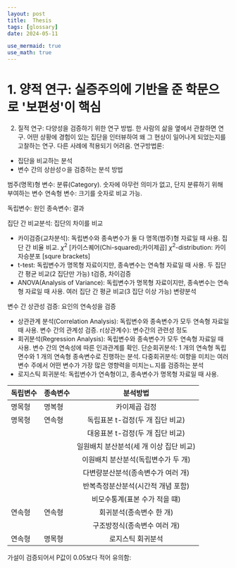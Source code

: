 ```yaml
---
layout: post
title:  Thesis
tags: [glossary]
date: 2024-05-11

use_mermaid: true
use_math: true
---
```


#  1. 양적 연구: 실증주의에 기반을 준 학문으로 '보편성'이 핵심
2. 질적 연구: 다양성을 검증하기 위한 연구 방법. 한 사람의 삶을 옆에서 관찰하면 연구. 어떤 상황에 경험이 있는 집단을 인터뷰하여 왜 그 현상이 일어나게 되었는지를 고찰하는 연구. 다른 사례에 적용되기 어려움.
연구방법론: 
- 집단을 비교하는 분석
- 변수 간의 상솬성ㅇ을 검증하는 분석 방법

범주(명목)형 변수: 분류(Category). 숫자에 아무런 의미가 없고, 단지 분류하기 위해 부여하는 변수
연속형 변수: 크기를 숫자로 비교 가능. 

독립변수: 원인
종속변수: 결과


집단 간 비교분석: 집단의 차이를 비교
- 카이검증(교차분석): 독립변수와 종속변수가 둘 다 명목(범주)형 자료일 때 사용. 집단 간 비율 비교.
  $\chi^2$  \[카이스퀘어(Chi-squared);카이제곱\]
  $\chi^2$-distribution: 카이자승분포
  \[squre brackets\]
- t-test: 독립변수가 명목형 자료이지만, 종속변수는 연속형 자료일 때 사용. 두 집단 간 평균 비교(2 집단만 가능)
  t검증, 차이검증
- ANOVA(Analysis of Variance): 독립변수가 명목형 자료이지만, 종속변수는 연속형 자료일 때 사용. 여러 집단 간 평균 비교(3 집단 이상 가능)
  변량분석

  
변수 간 상관성 검증: 요인의 연속성을 검증
- 상관관계 분석(Correlation Analysis): 독립변수와 종속변수가 모두 연속형 자료일 때 사용. 변수 간의 관계성 검증. 
	r(상관계수): 변수간의 관련성 정도
- 회귀분석(Regression Analysis): 독립변수와 종속변수가 모두 연속형 자료일 때 사용. 변수 간의 연속성에 따른 인과관계를 확인.
  단순회귀분석: 1 개의 연속형 독립면수와 1 개의 연속형 종속변수로 진행하는 분석.
  다중회귀분석: 여향을 미치는 여러 변수 주에서 어떤 변수가 가장 많은 영향력을 미치는ㄴ지를 검증하는 분석
- 로지스틱 회귀분석: 독립변수가 연속형이고, 종속변수가 명목형 자료일 때 사용.

|독립변수|종속변수|분석방법|
|---|---|:---:|
|명목형|명복형| 카이제곱 검정|
|명목형|연속형|독립표본 t-검정(두 개 집단 비교)|
| |  |대응표본 t-검정(두 개 집단 비교)|
| |  |일원배치 분산분석(세 개 이상 집단 비교)|
| |  |이원배치 분산분석(독립변수가 두 개)|
| |  |다변량분산분석(종속변수가 여러 개)|
| |  |반복측정분산분석(시간적 개념 포함)|
| |  |비모수통계(표본 수가 적을 떄)|
|연속형| 연속형| 회귀분석(종속변수 한 개)|
| | |구조방정식(종속변수 여러 개)|
|연속형|명목형|로지스틱 회귀분석|


가설이 검증되어서 P값이 0.05보다 적어 유의함: 
